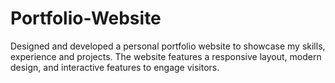# Portfolio-Website
Designed and developed a personal portfolio website to showcase my skills, experience and projects. The website features a responsive layout, modern design, and interactive features to engage visitors.

